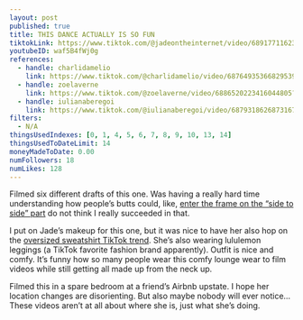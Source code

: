 ```yaml
---
layout: post
published: true
title: THIS DANCE ACTUALLY IS SO FUN
tiktokLink: https://www.tiktok.com/@jadeontheinternet/video/6891771162305531142?sender_device=pc&sender_web_id=6891999718790268421&is_from_webapp=1
youtubeID: waf5B4fWj0g
references:
  - handle: charlidamelio
    link: https://www.tiktok.com/@charlidamelio/video/6876493536682953990?sender_device=pc&sender_web_id=6891999718790268421&is_from_webapp=1
  - handle: zoelaverne
    link: https://www.tiktok.com/@zoelaverne/video/6886520223416044805?sender_device=pc&sender_web_id=6891999718790268421&is_from_webapp=1
  - handle: iulianaberegoi
    link: https://www.tiktok.com/@iulianaberegoi/video/6879318626873167106?sender_device=pc&sender_web_id=6891999718790268421&is_from_webapp=1
filters:
  - N/A
thingsUsedIndexes: [0, 1, 4, 5, 6, 7, 8, 9, 10, 13, 14]
thingsUsedToDateLimit: 14
moneyMadeToDate: 0.00
numFollowers: 18
numLikes: 128
---
```


Filmed six different drafts of this one. Was having a really hard time understanding how people’s butts could, like, [enter the frame on the “side to side” part](https://www.tiktok.com/@mikailadancer/video/6877363704157965574?sender_device=pc&sender_web_id=6891999718790268421&is_from_webapp=1) do not think I really succeeded in that.

I put on Jade’s makeup for this one, but it was nice to have her also hop on the [oversized sweatshirt TikTok trend](https://www.shape.com/lifestyle/fashion/oversized-sweatshirt-tiktok). She’s also wearing lululemon leggings (a TikTok favorite fashion brand apparently). Outfit is nice and comfy. It’s funny how so many people wear this comfy lounge wear to film videos while still getting all made up from the neck up.

Filmed this in a spare bedroom at a friend’s Airbnb upstate. I hope her location changes are disorienting. But also maybe nobody will ever notice… These videos aren’t at all about where she is, just what she’s doing.
